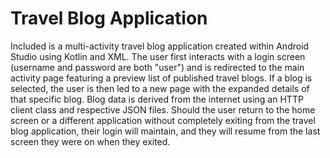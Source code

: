 # Travel Blog Application
Included is a multi-activity travel blog application created within Android Studio using Kotlin and XML. The user first interacts with a login screen
(username and password are both "user") and is redirected to the main activity page featuring a preview list of published travel blogs. If a blog is 
selected, the user is then led to a new page with the expanded details of that specific blog. Blog data is derived from the internet using an HTTP client class
and respective JSON files. Should the user return to the home screen or a different application without completely exiting from the travel blog application, 
their login will maintain, and they will resume from the last screen they were on when they exited.
